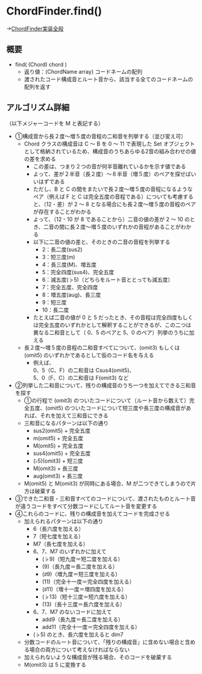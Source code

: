 # ChordFinder.find()

→[ChordFinder実装全般](chordfinder.md)

## 概要

- find( (Chord) chord )
  - 返り値：(ChordName array) コードネームの配列
  - 渡されたコード構成音とルート音から、該当する全てのコードネームの配列を返す

## アルゴリズム詳細

（以下メジャーコードを M と表記する）

- ①構成音から長２度～増５度の音程の二和音を列挙する（並び変え可）
  - Chord クラスの構成音は C ～ B を 0 ～ 11 で表現した Set オブジェクトとして格納されているため、構成音のうちあらゆる2音の組み合わせの値の差を求める
    - この差は、つまり２つの音が何半音離れているかを示す値である
    - よって、差が２半音（長２度）～８半音（増５度）のペアを探せばいいはずである
    - ただし、B と C の間をまたいで長２度～増５度の音程になるようなペア（例えば F と C は完全五度の音程である）についても考慮すると、（12 - 差）が 2 ～ 8 となる場合にも長２度～増５度の音程のペアが存在することがわかる
    - よって、（12 - 10 が 8 であることから）二音の値の差が 2 ～ 10 のとき、二音の間に長２度～増５度のいずれかの音程があることがわかる
    - 以下に二音の値の差と、そのときの二音の音程を列挙する
      - 2：長二度(sus2)
      - 3：短三度(m)
      - 4：長三度(M)、増五度
      - 5：完全四度(sus4)、完全五度
      - 6：減五度(♭5)（どちらをルート音ととっても減五度）
      - 7：完全五度、完全四度
      - 8：増五度(aug)、長三度
      - 9：短三度
      - 10：長二度
    - たとえば二音の値が 0 と 5 だったとき、その音程は完全四度もしくは完全五度のいずれかとして解釈することができるが、この二つは異なる二和音として（ 0、5 のペアと 5、0 のペア）列挙のうちに加える
  - 長２度～増５度の音程の二和音すべてについて、(omit3) もしくは (omit5) のいずれかであるとして仮のコード名を与える
    - 例えば、  
    0、5（C、F）の二和音は Csus4(omit5)、  
    5、0（F、C）の二和音は F(omit3) など
- ②列挙した二和音について、残りの構成音のうち一つを加えてできる三和音を探す
  - ①の行程で (omit3) のついたコードについて（ルート音から数えて）完全五度、(omit5) のついたコードについて短三度や長三度の構成音があれば、それを加えて三和音にできる
  - 三和音になるパターンは以下の通り
    - sus2(omit5) + 完全五度
    - m(omit5) + 完全五度
    - M(omit5) + 完全五度
    - sus4(omit5) + 完全五度
    - (♭5)(omit3) + 短三度
    - M(omit3) + 長三度
    - aug(omit3) + 長三度
  - M(omit5) と M(omit3) が同時にある場合、M が二つできてしまうので片方は破棄する
- ③できた二和音・三和音すべてのコードについて、渡されたものとルート音が違うコードをすべて分数コードにしてルート音を変更する
- ④これらのコードに、残りの構成音を加えてコードを完成させる
  - 加えられるパターンは以下の通り
    - 6（長六度を加える）
    - 7（短七度を加える）
    - M7（長七度を加える）
    - 6、7、M7 のいずれかに加えて
      - (♭9)（短九度＝短二度を加える）
      - (9)（長九度＝長二度を加える）
      - (♯9)（増九度＝短三度を加える）
      - (11)（完全十一度＝完全四度を加える）
      - (♯11)（増十一度＝増四度を加える）
      - (♭13)（短十三度＝短六度を加える）
      - (13)（長十三度＝長六度を加える）
    - 6、7、M7 のないコードに加えて
      - add9（長九度＝長二度を加える）
      - add11（完全十一度＝完全四度を加える）
    - (♭5) のとき、長六度を加えると dim7
  - 分数コードのルート音について、「残りの構成音」に含めない場合と含める場合の両方について考えなければならない
  - 加えられないような構成音が残る場合、そのコードを破棄する
  - M(omit3) は 5 に変換する
